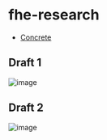 # fhe-research

- [Concrete](./Concrete.md)

## Draft 1

![image](https://github.com/zkToro/fhe-research/assets/70228821/551431f0-f6f8-4fae-b1b7-e64b07d4abb7)

## Draft 2

![image](https://github.com/zkToro/fhe-research/assets/70228821/bc5d4254-58ab-4864-ba5d-a737c5a1a011)


